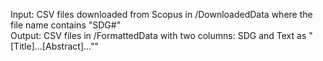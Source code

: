 Input: CSV files downloaded from Scopus in /DownloadedData where the file name contains "SDG#"  
Output: CSV files in /FormattedData with two columns: SDG and Text as "[Title]...[Abstract]...""
